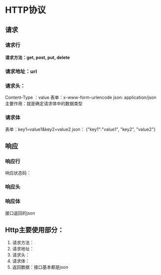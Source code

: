 
# HTTP协议
## 请求
### 请求行
#### 请求方法：get, post, put, delete
### 请求地址：url
### 请求头：
Content-Type ：value
表单：x-www-form-urlencode
json: application/json
主要作用：就是确定请求体中的数据类型

### 请求体
表单：key1=value1&key2=value2
json： {"key1":"value1", "key2", "value2"}

## 响应
### 响应行
响应状态码：
### 响应头
### 响应体
接口返回的json

## Http主要使用部分：
1. 请求方法：
2. 请求地址：
3. 请求头：
4. 请求体：
5. 返回数据：接口基本都是json